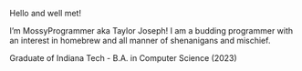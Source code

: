Hello and well met!

I’m MossyProgrammer aka Taylor Joseph! I am a budding programmer with an interest in homebrew and all manner of shenanigans and mischief. 

Graduate of Indiana Tech - B.A. in Computer Science (2023)
<!---
MossyProgrammer/MossyProgrammer is a ✨ special ✨ repository because its `README.md` (this file) appears on your GitHub profile.
You can click the Preview link to take a look at your changes.
--->
